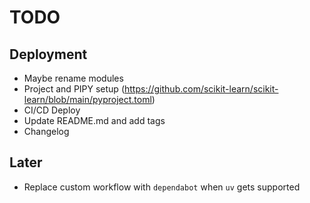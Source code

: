 # TODO

## Deployment

- Maybe rename modules
- Project and PIPY setup (<https://github.com/scikit-learn/scikit-learn/blob/main/pyproject.toml>)
- CI/CD Deploy
- Update README.md and add tags
- Changelog

## Later

- Replace custom workflow with `dependabot` when `uv` gets supported
